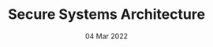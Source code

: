 ---
title: Secure Systems Architecture
subtitle: 
layout: default
modal-id: 5
date: 04 Mar 2022
img: module-5.jpg
thumbnail: module-5.jpg
alt: image-alt
project-date: 08 Nov 2022
tutor: Dr Stelios Sotiriadis
unit: 12
description: Secure Systems Architecture
---